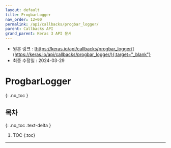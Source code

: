 ```yaml
---
layout: default
title: ProgbarLogger
nav_order: 12+00
permalink: /api/callbacks/progbar_logger/
parent: Callbacks API
grand_parent: Keras 3 API 문서
---
```


* 원본 링크 : [https://keras.io/api/callbacks/progbar_logger/](https://keras.io/api/callbacks/progbar_logger/){:target="_blank"}
* 최종 수정일 : 2024-03-29

# ProgbarLogger
{: .no_toc }

## 목차
{: .no_toc .text-delta }

1. TOC
{:toc}

---
